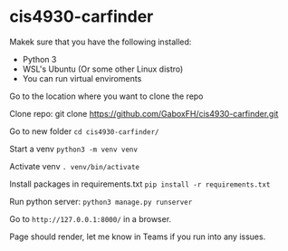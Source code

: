 # cis4930-carfinder

Makek sure that you have the following installed:
- Python 3
- WSL's Ubuntu (Or some other Linux distro)
- You can run virtual enviroments

Go to the location where you want to clone the repo

Clone repo: git clone https://github.com/GaboxFH/cis4930-carfinder.git

Go to new folder `cd cis4930-carfinder/`

Start a venv `python3 -m venv venv`

Activate venv `. venv/bin/activate`

Install packages in requirements.txt `pip install -r requirements.txt`

Run python server: `python3 manage.py runserver`

Go to `http://127.0.0.1:8000/` in a browser.

Page should render, let me know in Teams if you run into any issues.
